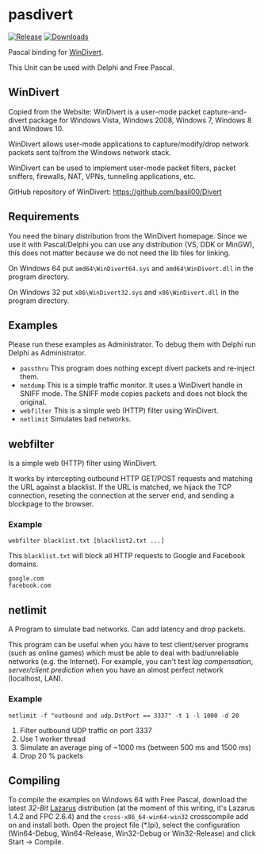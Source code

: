 # pasdivert
[![Release](https://img.shields.io/github/release/stievie/pasdivert.svg)](https://github.com/stievie/pasdivert/releases/latest)
[![Downloads](https://img.shields.io/github/downloads/stievie/pasdivert/latest/total.svg?maxAge=3600)](https://github.com/stievie/pasdivert/releases)

Pascal binding for [WinDivert](http://reqrypt.org/windivert.html).

This Unit can be used with Delphi and Free Pascal.

## WinDivert

Copied from the Website: WinDivert is a user-mode packet capture-and-divert 
package for Windows Vista, Windows 2008, Windows 7, Windows 8 and Windows 10.

WinDivert allows user-mode applications to capture/modify/drop network packets 
sent to/from the Windows network stack.

WinDivert can be used to implement user-mode packet filters, packet sniffers, 
firewalls, NAT, VPNs, tunneling applications, etc. 

GitHub repository of WinDivert: https://github.com/basil00/Divert

## Requirements

You need the binary distribution from the WinDivert homepage. Since we use it
with Pascal/Delphi you can use any distribution (VS, DDK or MinGW), this does 
not matter because we do not need the lib files for linking.

On Windows 64 put `amd64\WinDivert64.sys` and `amd64\WinDivert.dll` in the 
program directory.

On Windows 32 put `x86\WinDivert32.sys` and `x86\WinDivert.dll` in the 
program directory.

## Examples

Please run these examples as Administrator. To debug them with Delphi run Delphi
as Administrator.

* `passthru` This program does nothing except divert packets and re-inject them.
* `netdump` This is a simple traffic monitor.  It uses a WinDivert handle in SNIFF 
  mode. The SNIFF mode copies packets and does not block the original.
* `webfilter` This is a simple web (HTTP) filter using WinDivert.
* `netlimit` Simulates bad networks.

## webfilter

Is a simple web (HTTP) filter using WinDivert.

It works by intercepting outbound HTTP GET/POST requests and matching
the URL against a blacklist.  If the URL is matched, we hijack the TCP
connection, reseting the connection at the server end, and sending a
blockpage to the browser.

### Example

~~~
webfilter blacklist.txt [blacklist2.txt ...]
~~~

This `blacklist.txt` will block all HTTP requests to Google and Facebook domains.

~~~
google.com
facebook.com
~~~

## netlimit

A Program to simulate bad networks. Can add latency and drop packets.

This program can be useful when you have to test client/server programs (such as online games) 
which must be able to deal with bad/unreliable networks (e.g. the Internet). For
example, you can't test *lag compensation*, *server/client prediction* when you have
an almost perfect network (localhost, LAN).

### Example

~~~
netlimit -f "outbound and udp.DstPort == 3337" -t 1 -l 1000 -d 20
~~~

1. Filter outbound UDP traffic on port 3337
2. Use 1 worker thread
3. Simulate an average ping of ~1000 ms (between 500 ms and 1500 ms)
4. Drop 20 % packets

## Compiling

To compile the examples on Windows 64 with Free Pascal, download the latest 
*32-Bit* [Lazarus](http://lazarus.freepascal.org/) distribution (at the moment of
this writing, it's Lazarus 1.4.2 and FPC 2.6.4) and the `cross-x86_64-win64-win32` 
crosscompile add on and install both.
Open the project file (*.lpi), select the configuration (Win64-Debug, Win64-Release, 
Win32-Debug or Win32-Release) and click Start -> Compile.
